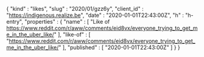 {
  "kind" : "likes",
  "slug" : "2020/01/gzz6y",
  "client_id" : "https://indigenous.realize.be",
  "date" : "2020-01-01T22:43:00Z",
  "h" : "h-entry",
  "properties" : {
    "name" : [ "Like of https://www.reddit.com/r/aww/comments/eid8vx/everyone_trying_to_get_me_in_the_uber_like/" ],
    "like-of" : [ "https://www.reddit.com/r/aww/comments/eid8vx/everyone_trying_to_get_me_in_the_uber_like/" ],
    "published" : [ "2020-01-01T22:43:00Z" ]
  }
}

